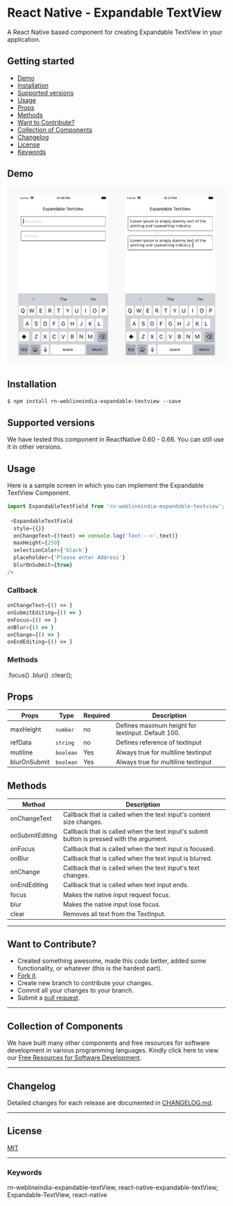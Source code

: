 # React Native - Expandable TextView

A React Native based component for creating Expandable TextView in your application. 

## Getting started

- [Demo](#demo)
- [Installation](#installation)
- [Supported versions](#supported-versions)
- [Usage](#usage)
- [Props](#props)
- [Methods](#methods)
- [Want to Contribute?](#want-to-contribute?)
- [Collection of Components](#collection-of-components)
- [Changelog](#changelog)
- [License](#license)
- [Keywords](#keywords)

## Demo

[![](ExpandableTextView.png)](http://git-ar.webline.local/ReactNative/Component-Expandable-TextView/ExpandableTextView.png)

## Installation

`$ npm install rn-weblineindia-expandable-textview --save`

## Supported versions

We have tested this component in ReactNative 0.60 - 0.66. You can still use it in other versions.

## Usage

Here is a sample screen in which you can implement the Expandable TextView Component.

```javascript
import ExpandableTextField from 'rn-weblineindia-expandable-textview';

 <ExpandableTextField
  style={{}}
  onChangeText={(text) => console.log('Text--->',text)}
  maxHeight={250}
  selectionColor={'black'}
  placeholder={'Please enter Address'}
  blurOnSubmit={true}
/>
```

### Callback

```javascript
onChangeText={() => }
onSubmitEditing={() => }
onFocus={() => }
onBlur={() => }
onChange={() => }
onEndEditing={() => }
```

### Methods
.focus() 
.blur()
.clear();

## Props

| **Props**           | **Type** | **Required** | **Description**                                                               |
|---------------------|----------|--------------|-------------------------------------------------------------------------------|
| maxHeight           | `number` | no           | Defines maximum height for textinput. Default 100.                            |
| refData             | `string` | no           | Defines reference of textinput                                                |
| mutiline            | `boolean`| Yes          | Always true for multiline textinput                                           |
| blurOnSubmit        | `boolean`| Yes          | Always true for multiline textinput                                           |




## Methods

| **Method**           | **Description**                                                                            |
|----------------------|--------------------------------------------------------------------------------------------|
| onChangeText         | Callback that is called when the text input's content size changes.                        |
| onSubmitEditing      | Callback that is called when the text input's submit button is pressed with the argument.  |
| onFocus              | Callback that is called when the text input is focused.                                    |
| onBlur               | Callback that is called when the text input is blurred.                                    |
| onChange             | Callback that is called when the text input's text changes.                                |
| onEndEditing         | Callback that is called when text input ends.                                              |
| focus                | Makes the native input request focus.                                                      |
| blur                 | Makes the native input lose focus.                                                         |
| clear                | Removes all text from the TextInput.                                                       |


-----

## Want to Contribute?

- Created something awesome, made this code better, added some functionality, or whatever (this is the hardest part).
- [Fork it](http://help.github.com/forking/).
- Create new branch to contribute your changes.
- Commit all your changes to your branch.
- Submit a [pull request](http://help.github.com/pull-requests/).

-----

## Collection of Components

We have built many other components and free resources for software development in various programming languages. Kindly click here to view our [Free Resources for Software Development](https://www.weblineindia.com/software-development-resources.html).

------

## Changelog

Detailed changes for each release are documented in [CHANGELOG.md](./CHANGELOG.md).

------

## License

[MIT](LICENSE)

[mit]: https://github.com/weblineindia/React-Native-Expandable-TextView/blob/master/LICENSE

------

### Keywords

 rn-weblineindia-expandable-textView, react-native-expandable-textView, Expandable-TextView, react-native
